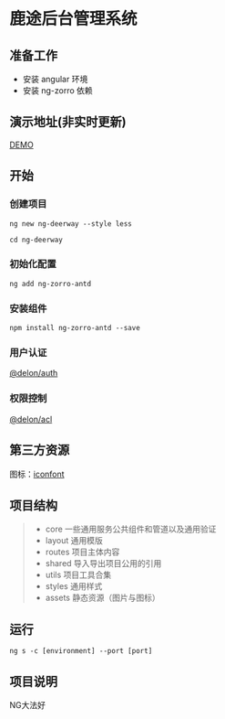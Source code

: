 # 鹿途后台管理系统
## 准备工作
* 安装 angular 环境
* 安装 ng-zorro 依赖

## 演示地址(非实时更新)

[DEMO](https://zhourenyou.github.io/web-deerway/)

## 开始

### 创建项目
`
ng new ng-deerway --style less
`

`
cd ng-deerway
`
### 初始化配置
`
ng add ng-zorro-antd
`
### 安装组件   
`
npm install ng-zorro-antd --save
`
### 用户认证

[@delon/auth](https://ng-alain.com/auth/getting-started)

### 权限控制

[@delon/acl](https://ng-alain.com/acl/getting-started/zh)

## 第三方资源

图标：[iconfont](http://iconfont.cn)

## 项目结构

> * core 一些通用服务公共组件和管道以及通用验证
> * layout   通用模版
> * routes   项目主体内容
> * shared   导入导出项目公用的引用
> * utils    项目工具合集
> * styles   通用样式
> * assets   静态资源（图片与图标）

## 运行

`ng s -c [environment] --port [port]`

## 项目说明
NG大法好